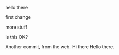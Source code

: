 hello there

first change


more stuff


is this OK?

Another commit, from the web.
Hi there
Hello there.
